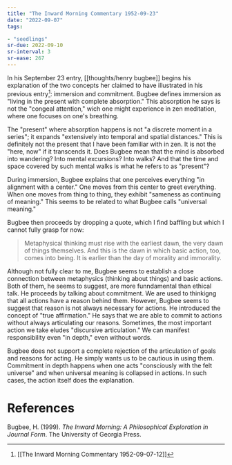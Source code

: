 ```yaml
---
title: "The Inward Morning Commentary 1952-09-23"
date: "2022-09-07"
tags:

- "seedlings"
sr-due: 2022-09-10
sr-interval: 3
sr-ease: 267
---
```


In his September 23 entry, [[thoughts/henry bugbee]] begins his explanation of the two concepts her claimed to have illustrated in his previous entry[^1]: immersion and commitment. Bugbee defines immersion as "living in the present with complete absorption." This absorption he says is not the "congeal attention," wich one might experience in zen meditation, where one focuses on one's breathing.

The "present" where absorption happens is not "a discrete moment in a series"; it expands "extensively into temporal and spatial distances." This is definitely not the present that I have been familiar with in zen. It is not the "here, now" if it transcends it. Does Bugbee mean that the mind is absorbed into wandering? Into mental excursions? Into walks? And that the time and space covered by such mental walks is what he refers to as "present"?

During immersion, Bugbee explains that one perceives everything "in alignment with a center." One moves from this center to greet everything. When one moves from thing to thing, they exhibit "sameness as continuing of meaning." This seems to be related to what Bugbee calls "universal meaning."

Bugbee then proceeds by dropping a quote, which I find baffling but which I cannot fully grasp for now:

>Metaphysical thinking must rise with the earliest dawn, the very dawn of things themselves. And this is the dawn in which basic action, too, comes into being. It is earlier than the day of morality and immorality.

Although not fully clear to me, Bugbee seems to establish a close connection between metaphysics (thinking about things) and basic actions. Both of them, he seems to suggest, are more funndamental than ethical talk. He proceeds by talking about commitment. We are used to thinkigng that all actions have a reason behind them. However, Bugbee seems to suggest that reason is not always necessary for actions. He introduced the concept of "true affirmation." He says that we are able to commit to actions without always articulating our reasons. Sometimes, the most important action we take eludes "discursive articulation." We can manifest responsibility even "in depth," even without words.

Bugbee does not support a complete rejection of the articulation of goals and reasons for acting. He simply wants us to be cautious in using them. Commitment in depth happens when one acts "consciously with the felt universe" and when universal meaning is collapsed in actions. In such cases, the action itself does the explanation.

# References

Bugbee, H. (1999). _The Inward Morning: A Philosophical Exploration in Journal Form_. The University of Georgia Press.

[^1]: [[The Inward Morning Commentary 1952-09-07-12]]